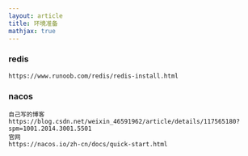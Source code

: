 ```yaml
---
layout: article
title: 环境准备
mathjax: true
---
```

### redis

```
https://www.runoob.com/redis/redis-install.html
```



### nacos 

```
自己写的博客
https://blog.csdn.net/weixin_46591962/article/details/117565180?spm=1001.2014.3001.5501
官网
https://nacos.io/zh-cn/docs/quick-start.html
```


